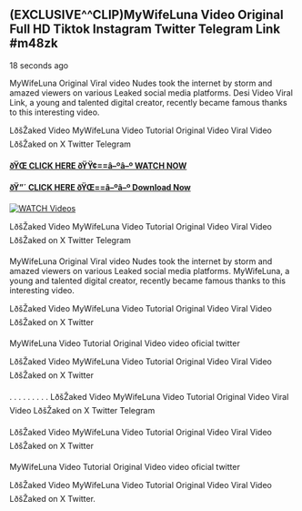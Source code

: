 ## (EXCLUSIVE^^CLIP)MyWifeLuna Video Original Full HD Tiktok Instagram Twitter Telegram Link #m48zk

18 seconds ago

MyWifeLuna Original Viral video Nudes took the internet by storm and amazed viewers on various Leaked social media platforms. Desi Video Viral Link, a young and talented digital creator, recently became famous thanks to this interesting video.

LðšŽaked Video MyWifeLuna Video Tutorial Original Video Viral Video LðšŽaked on X Twitter Telegram

**[ðŸŒ CLICK HERE ðŸŸ¢==â–ºâ–º WATCH NOW](https://clips-mediaa.blogspot.com/2025/02/video-viral-download.html)**

**[ðŸ”´ CLICK HERE ðŸŒ==â–ºâ–º Download Now](https://clips-mediaa.blogspot.com/2025/02/video-viral-download.html)**

[![WATCH Videos](https://i.imgur.com/dJHk4Zq.gif)](https://clips-mediaa.blogspot.com/2025/02/video-viral-download.html)

LðšŽaked Video MyWifeLuna Video Tutorial Original Video Viral Video LðšŽaked on X Twitter Telegram

MyWifeLuna Original Viral video Nudes took the internet by storm and amazed viewers on various Leaked social media platforms. MyWifeLuna, a young and talented digital creator, recently became famous thanks to this interesting video.

LðšŽaked Video MyWifeLuna Video Tutorial Original Video Viral Video LðšŽaked on X Twitter

MyWifeLuna Video Tutorial Original Video video oficial twitter

LðšŽaked Video MyWifeLuna Video Tutorial Original Video Viral Video LðšŽaked on X Twitter

. . . . . . . . . LðšŽaked Video MyWifeLuna Video Tutorial Original Video Viral Video LðšŽaked on X Twitter Telegram

LðšŽaked Video MyWifeLuna Video Tutorial Original Video Viral Video LðšŽaked on X Twitter

MyWifeLuna Video Tutorial Original Video video oficial twitter

LðšŽaked Video MyWifeLuna Video Tutorial Original Video Viral Video LðšŽaked on X Twitter.
